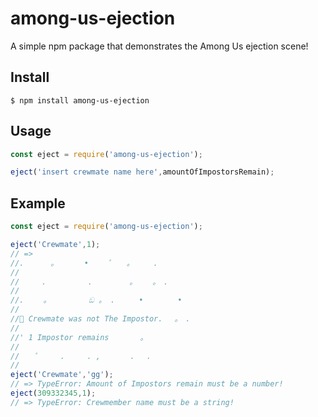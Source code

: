 # among-us-ejection
A simple npm package that demonstrates the Among Us ejection scene!

## Install
```
$ npm install among-us-ejection
```

## Usage
```js
const eject = require('among-us-ejection');

eject('insert crewmate name here',amountOfImpostorsRemain);
```

## Example
```js
const eject = require('among-us-ejection');

eject('Crewmate',1);
// =>
//. 　　　。　　　　•　 　ﾟ　　。 　　.
//
//　　　.　　　 　　.　　　　　。　　 。　. 　
//
//.　　 。　　　　　 ඞ 。 . 　　 • 　　　　•
//
//ﾟ Crewmate was not The Impostor.　 。　.
//
//' 1 Impostor remains 　 　　。
//
//　　ﾟ　　　.　　　. ,　　　　.　 .
//
eject('Crewmate','gg');
// => TypeError: Amount of Impostors remain must be a number!
eject(309332345,1);
// => TypeError: Crewmember name must be a string!
```
